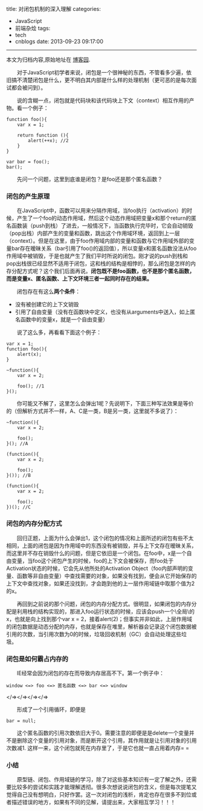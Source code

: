 title: 对闭包机制的深入理解
categories:
  - JavaScript
  - 前端杂烩
tags:
  - tech
  - cnblogs
date: 2013-09-23 09:17:00
---

<div class="history-article">本文为归档内容,原始地址在 <a href="http://www.cnblogs.com/hustskyking/archive/2013/09/23/javascript-closure.html" target="_blank">博客园</a>.</div>

<p>　　对于JavaScript初学者来说，闭包是一个很神秘的东西，不管看多少遍，依旧搞不清楚闭包是什么，更不明白其内部是什么样的处理机制（更可恶的是每次面试都会被问到）。</p>
<p>　　说的含糊一点，闭包就是代码块和该代码块上下文（context）相互作用的产物。看一个例子：</p>

```
function foo(){
    var x = 1;

    return function (){
        alert(++x); //2
    }
}

var bar = foo();
bar();

```

<p>　　先问一个问题，这里到底谁是闭包？是foo还是那个匿名函数？</p>


<h3>闭包的产生原理</h3>
<p>　　在JavaScript中，函数可以用来分隔作用域，当foo执行（activation）的时候，产生了一个foo的动态作用域，然后这个动态作用域把变量x和那个return的匿名函数装（push到栈）了进去，一般情况下，当函数执行完毕时，它会自动销毁（pop出栈）内部产生的变量和函数，跳出这个作用域环境，返回到上一层（context）。但是在这里，由于foo作用域内部的变量和函数与它作用域外部的变量bar存在暧昧关系（bar引用了foo()的返回值），所以变量x和匿名函数没法从foo作用域中被销毁，于是也就产生了我们平时所说的闭包。刚才说的push到栈和pop出栈很已经显然不适用于闭包，这和栈的结构是相悖的，那么闭包是怎样的内存分配方式呢？这个我们后面再说。<strong>闭包既不是foo函数，也不是那个匿名函数，而是变量x、匿名函数、上下文环境三者一起同时存在的结果。</strong></p>
<p>　　闭包存在有这么<strong>两个条件</strong>：</p>
<ul>
<li>没有被创建它的上下文销毁</li>
<li>引用了自由变量（没有在函数块中定义，也没有从arguments中送入，如上匿名函数中的变量x，就是一个自由变量）</li>
</ul>
<p>　　说了这么多，再看看下面这个例子：</p>

```
var x = 1;
function foo(){
    alert(x);
}

~function(){
    var x = 2;

    foo(); //1
}();

```

<p>　　你可能又不解了，这里怎么会弹出1呢？<span>先说明下，下面三种写法效果是等价的（但解析方式并不一样，A、C是一类，B是另一类，这里就不多说了）：</span></p>

```
~function(){
    var x = 2;

    foo();
}(); //A

(function(){
    var x = 2;

    foo();
}()); //B

(function(){
    var x = 2;

    foo();
})(); //C

```



<h3>闭包的内存分配方式</h3>
<p>　　回归正题，上面为什么会弹出1，这个闭包的情况和上面所述的闭包有些不太相同，上面的闭包是因为作用域中的东西没有被销毁，并与上下文存在暧昧关系，而这里并不存在销毁什么的问题，但是它依旧是一个闭包。在foo中，x是一个自由变量，当foo这个闭包产生的时候，foo的上下文会被保存，而foo处于Activation状态的时候，它会先从他所处的Activation Object（foo内部声明的变量、函数等非自由变量）中查找需要的对象，如果没有找到，便会从它开始保存的上下文中查找对象，如果还没找到，才会跑到他的上一层作用域链中取那个值为2的x。</p>
<p>　　再回到之前说的那个问题，闭包的内存分配方式。很明显，如果闭包的内存分配是利用栈的结构实现的，那进入foo运行状态的时候，应该会push一个\全局\的x，也就是向上找到那个var x = 2，接着alert(2)；但事实并非如此，上层作用域的闭包数据是动态分配的内存，也就是保存在堆里，解析器会记录这个闭包数据被引用的次数，当引用次数为0的时候，垃圾回收机制（GC）会自动处理这些垃圾。</p>


<h3>闭包是如何霸占内存的</h3>
<p>　　IE经常会因为闭包的存在而导致内存居高不下。第一个例子中：</p>

```
window <=> foo <=> 匿名函数 <=> bar <=> window

```
</=></=></=></=>
<p>　　形成了一个引用循环，即便是</p>

```
bar = null;

```

<p>　　这个匿名函数的引用次数依旧大于0。需要注意的即便是是delete一个变量并不是删除这个变量的引用对象，而是断开这个引用，其作用就是让引用对象的引用次数减1. 这样一来，这个闭包就死在内存里了，于是它也就一直占用着内存= =</p>


<h3>小结</h3>
<p>　　原型链、闭包、作用域链的学习，除了对这些基本知识有一定了解之外，还需要比较多的尝试和实践才能理解透彻。很多次想说说闭包的含义，但是每次提笔又觉得自己没有想明白，只好作罢。这一次对闭包的浅析，肯定也存在很多不到位或者描述错误的地方，如果有不同的见解，请提出来，大家相互学习！！！</p>


<p><span>&nbsp;</span></p>